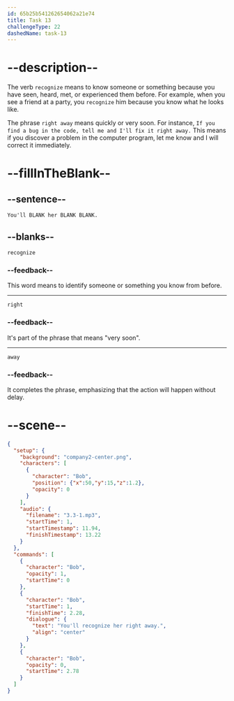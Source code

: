 ```yaml
---
id: 65b25b541262654062a21e74
title: Task 13
challengeType: 22
dashedName: task-13
---
```


<!-- (Audio) Bob: You'll recognize her right away. -->

# --description--

The verb `recognize` means to know someone or something because you have seen, heard, met, or experienced them before. For example, when you see a friend at a party, you `recognize` him because you know what he looks like.

The phrase `right away` means quickly or very soon. For instance, `If you find a bug in the code, tell me and I'll fix it right away.` This means if you discover a problem in the computer program, let me know and I will correct it immediately.

# --fillInTheBlank--

## --sentence--

`You'll BLANK her BLANK BLANK.`

## --blanks--

`recognize`

### --feedback--

This word means to identify someone or something you know from before.

---

`right`

### --feedback--

It's part of the phrase that means "very soon".

---

`away`

### --feedback--

It completes the phrase, emphasizing that the action will happen without delay.

# --scene--

```json
{
  "setup": {
    "background": "company2-center.png",
    "characters": [
      {
        "character": "Bob",
        "position": {"x":50,"y":15,"z":1.2},
        "opacity": 0
      }
    ],
    "audio": {
      "filename": "3.3-1.mp3",
      "startTime": 1,
      "startTimestamp": 11.94,
      "finishTimestamp": 13.22
    }
  },
  "commands": [
    {
      "character": "Bob",
      "opacity": 1,
      "startTime": 0
    },
    {
      "character": "Bob",
      "startTime": 1,
      "finishTime": 2.28,
      "dialogue": {
        "text": "You'll recognize her right away.",
        "align": "center"
      }
    },
    {
      "character": "Bob",
      "opacity": 0,
      "startTime": 2.78
    }
  ]
}
```
